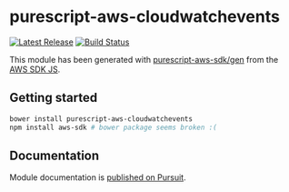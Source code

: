 # purescript-aws-cloudwatchevents

[![Latest Release](https://pursuit.purescript.org/packages/purescript-aws-cloudwatchevents/badge)](https://pursuit.purescript.org/packages/purescript-aws-cloudwatchevents)
[![Build Status](https://app.wercker.com/status/5909b9e96d1080804b17a28f72f87b6b/s/master)](https://app.wercker.com/project/byKey/5909b9e96d1080804b17a28f72f87b6b)

This module has been generated with [purescript-aws-sdk/gen](https://github.com/purescript-aws-sdk/gen) from the [AWS SDK JS](https://github.com/aws/aws-sdk-js).

## Getting started

```sh
bower install purescript-aws-cloudwatchevents
npm install aws-sdk # bower package seems broken :(
```

## Documentation

Module documentation is [published on Pursuit](http://pursuit.purescript.org/packages/purescript-aws-cloudwatchevents).
